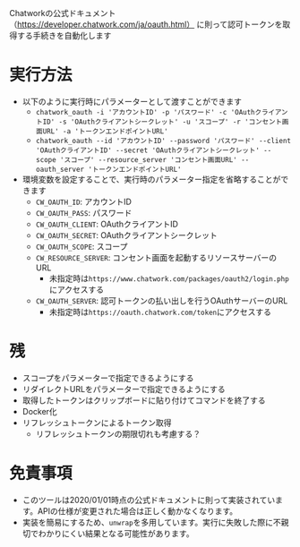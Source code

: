 Chatworkの公式ドキュメント （https://developer.chatwork.com/ja/oauth.html） に則って認可トークンを取得する手続きを自動化します
# 実行方法
- 以下のように実行時にパラメーターとして渡すことができます
  - `chatwork_oauth -i 'アカウントID' -p 'パスワード' -c 'OAuthクライアントID' -s 'OAuthクライアントシークレット' -u 'スコープ' -r 'コンセント画面URL' -a 'トークンエンドポイントURL'`
  - `chatwork_oauth --id 'アカウントID' --password 'パスワード' --client 'OAuthクライアントID' --secret 'OAuthクライアントシークレット' --scope 'スコープ' --resource_server 'コンセント画面URL' --oauth_server 'トークンエンドポイントURL'`
- 環境変数を設定することで、実行時のパラメーター指定を省略することができます
  - `CW_OAUTH_ID`: アカウントID
  - `CW_OAUTH_PASS`: パスワード
  - `CW_OAUTH_CLIENT`: OAuthクライアントID
  - `CW_OAUTH_SECRET`: OAuthクライアントシークレット
  - `CW_OAUTH_SCOPE`: スコープ
  - `CW_RESOURCE_SERVER`: コンセント画面を起動するリソースサーバーのURL
    - 未指定時は`https://www.chatwork.com/packages/oauth2/login.php`にアクセスする
  - `CW_OAUTH_SERVER`: 認可トークンの払い出しを行うOAuthサーバーのURL
    - 未指定時は`https://oauth.chatwork.com/token`にアクセスする
# 残
- スコープをパラメーターで指定できるようにする
- リダイレクトURLをパラメーターで指定できるようにする
- 取得したトークンはクリップボードに貼り付けてコマンドを終了する
- Docker化
- リフレッシュトークンによるトークン取得
  - リフレッシュトークンの期限切れも考慮する？
# 免責事項
- このツールは2020/01/01時点の公式ドキュメントに則って実装されています。APIの仕様が変更された場合は正しく動かなくなります。
- 実装を簡易にするため、`unwrap`を多用しています。実行に失敗した際に不親切でわかりにくい結果となる可能性があります。
